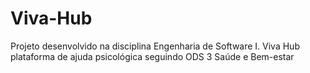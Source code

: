 # Viva-Hub
Projeto desenvolvido na disciplina Engenharia de Software I. Viva Hub plataforma de ajuda psicológica seguindo ODS 3 Saúde e Bem-estar
